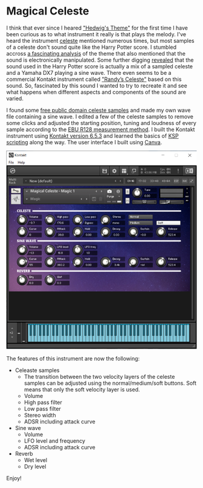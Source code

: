 # Magical Celeste

I think that ever since I heared ["Hedwig's Theme"](https://youtu.be/I35XMs5J7II) for the first time I have been curious as to what instrument it really is that plays the melody. I've heard the instrument [celeste](https://www.vsl.co.at/en/Percussions/Celesta) mentioned numerous times, but most samples of a celeste don't sound quite like the Harry Potter score. I stumbled accross [a fascinating analysis](https://filmmusicnotes.com/2013/04/13/john-williams-themes-part-6-of-6-hedwigs-theme-from-harry-potter/) of the theme that also mentioned that the sound is electronically manipulated. Some further digging [revealed](https://youtu.be/eOCJkrbQWaE) that the sound used in the Harry Potter score is actually a mix of a sampled celeste and a Yamaha DX7 playing a sine wave. There even seems to be a commercial Kontakt instrument called ["Randy’s Celeste"](https://cinesamples.com/product/randy-s-celeste) based on this sound. So, fascinated by this sound I wanted to try to recreate it and see what happens when different aspects and components of the sound are varied. 

I found some [free public domain celeste samples](https://freesound.org/people/stamperadam/packs/6166/) and made my own wave file containing a sine wave. I edited a few of the celeste samples to remove some clicks and adjusted the starting position, tuning and loudness of every sample according to the [EBU R128 measurement method](https://tech.ebu.ch/loudness). I built the Kontakt instrument using [Kontakt version 6.5.3](https://www.native-instruments.com/en/products/komplete/samplers/kontakt-6/) and learned the basics of [KSP scripting](https://www.native-instruments.com/en/products/komplete/samplers/kontakt-6/downloads/) along the way. The user interface I built using [Canva](https://www.canva.com/).

![screenshot](screenshot.png)

The features of this instrument are now the following:
* Celeaste samples
  * The transition between the two velocity layers of the celeste samples can be adjusted using the normal/medium/soft buttons. Soft means that only the soft velocity layer is used.
  * Volume
  * High pass filter
  * Low pass filter
  * Stereo width
  * ADSR including attack curve
* Sine wave
  * Volume
  * LFO level and frequency
  * ADSR including attack curve
* Reverb
  * Wet level
  * Dry level
 
 Enjoy!
